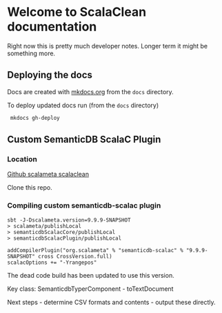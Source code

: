 # Welcome to ScalaClean documentation

Right now this is pretty much developer notes.  Longer term it might be something more.

## Deploying the docs


Docs are created with  [mkdocs.org](https://mkdocs.org) from the ```docs``` directory.

To deploy updated docs run (from the ```docs``` directory)

```bash
 mkdocs gh-deploy
```


## Custom SemanticDB ScalaC Plugin

### Location

[Github scalameta scalaclean](https://github.com/rorygraves/scalameta/tree/scalaclean)

Clone this repo.

### Compiling custom semanticdb-scalac plugin

```
sbt -J-Dscalameta.version=9.9.9-SNAPSHOT
> scalameta/publishLocal
> semanticdbScalacCore/publishLocal
> semanticdbScalacPlugin/publishLocal
```

```
addCompilerPlugin("org.scalameta" % "semanticdb-scalac" % "9.9.9-SNAPSHOT" cross CrossVersion.full)
scalacOptions += "-Yrangepos"
```

The dead code build has been updated to use this version.

Key class: SemanticdbTyperComponent - toTextDocument

Next steps - determine CSV formats and contents - output these directly.
